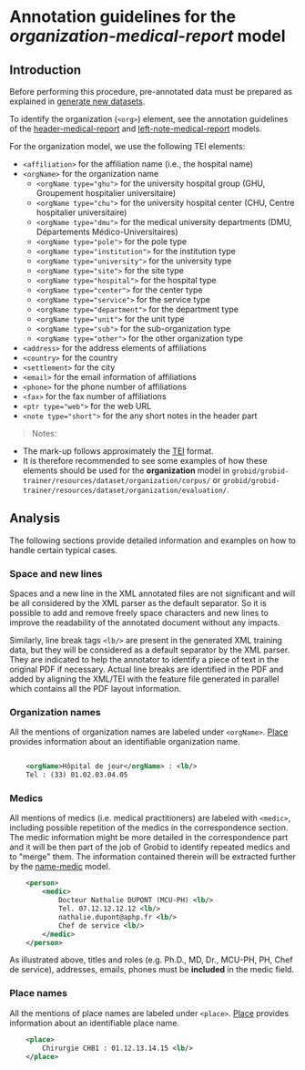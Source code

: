 # Annotation guidelines for the _organization-medical-report_ model

## Introduction
Before performing this procedure, pre-annotated data must be prepared as explained in [generate new datasets](../Training-the-medical-report-models.md#generate-new-datasets).

To identify the organization (`<org>`) element, see the annotation guidelines of the [header-medical-report](header-medical-report.md) and [left-note-medical-report](left-note-medical-report) models.

For the organization model, we use the following TEI elements:

* `<affiliation>` for the affiliation name (i.e., the hospital name)
* `<orgName>` for the organization name
  * `<orgName type="ghu">` for the university hospital group (GHU, Groupement hospitalier universitaire)
  * `<orgName type="chu">` for the university hospital center (CHU, Centre hospitalier universitaire)
  * `<orgName type="dmu">` for the medical university departments  (DMU, Départements Médico-Universitaires)
  * `<orgName type="pole">` for the pole type
  * `<orgName type="institution">` for the institution type
  * `<orgName type="university">` for the university type
  * `<orgName type="site">` for the site type
  * `<orgName type="hospital">` for the hospital type
  * `<orgName type="center">` for the center type
  * `<orgName type="service">` for the service type
  * `<orgName type="department">` for the department type
  * `<orgName type="unit">` for the unit type
  * `<orgName type="sub">` for the sub-organization type
  * `<orgName type="other">` for the other organization type
* `<address>` for the address elements of affiliations
* `<country>` for the country
* `<settlement>` for the city
* `<email>` for the email information of affiliations
* `<phone>` for the phone number of affiliations
* `<fax>` for the fax number of affiliations
* `<ptr type="web">` for the web URL
* `<note type="short">` for the any short notes in the header part

> Notes:
- The mark-up follows approximately the [TEI](http://www.tei-c.org) format.
- It is therefore recommended to see some examples of how these elements should be used for the __organization__ model in `grobid/grobid-trainer/resources/dataset/organization/corpus/` or `grobid/grobid-trainer/resources/dataset/organization/evaluation/`.

## Analysis

The following sections provide detailed information and examples on how to handle certain typical cases.

### Space and new lines

Spaces and a new line in the XML annotated files are not significant and will be all considered by the XML parser as the default separator. So it is possible to add and remove freely space characters and new lines to improve the readability of the annotated document without any impacts. 

Similarly, line break tags `<lb/>` are present in the generated XML training data, but they will be considered as a default separator by the XML parser. They are indicated to help the annotator to identify a piece of text in the original PDF if necessary. Actual line breaks are identified in the PDF and added by aligning the XML/TEI with the feature file generated in parallel which contains all the PDF layout information. 

### Organization names

All the mentions of organization names are labeled under `<orgName>`. [Place](https://www.tei-c.org/release/doc/tei-p5-doc/en/html/ref-org.html) provides information about an identifiable organization name.

```xml

    <orgName>Hôpital de jour</orgName> : <lb/>
    Tel : (33) 01.02.03.04.05
```

### Medics

All mentions of medics (i.e. medical practitioners) are labeled with `<medic>`, including possible repetition of the medics in the correspondence section. The medic information might be more detailed in the correspondence part and it will be then part of the job of Grobid to identify repeated medics and to "merge" them.
The information contained therein will be extracted further by the [name-medic](medic.md) model.

```xml
    <person>
        <medic>
            Docteur Nathalie DUPONT (MCU-PH) <lb/>
            Tel. 07.12.12.12.12 <lb/>
            nathalie.dupont@aphp.fr <lb/>
            Chef de service <lb/>
        </medic>
    </person>
```

As illustrated above, titles and roles (e.g. Ph.D., MD, Dr., MCU-PH, PH, Chef de service), addresses, emails, phones must be **included** in the medic field.

### Place names

All the mentions of place names are labeled under `<place>`. [Place](https://www.tei-c.org/release/doc/tei-p5-doc/en/html/ref-place.html) provides information about an identifiable place name.

```xml
    <place>
        Chirurgie CHB1 : 01.12.13.14.15 <lb/>
    </place>
```
